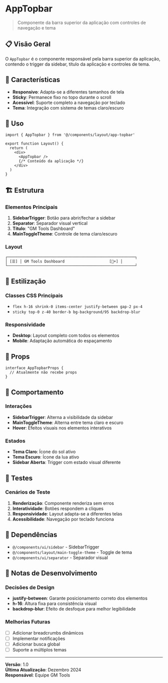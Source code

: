 # AppTopbar

> Componente da barra superior da aplicação com controles de navegação e tema

## 📋 Visão Geral

O `AppTopbar` é o componente responsável pela barra superior da aplicação, contendo o trigger da sidebar, título da aplicação e controles de tema.

## 🎯 Características

- **Responsivo**: Adapta-se a diferentes tamanhos de tela
- **Sticky**: Permanece fixo no topo durante o scroll
- **Acessível**: Suporte completo a navegação por teclado
- **Tema**: Integração com sistema de temas claro/escuro

## 🚀 Uso

```tsx
import { AppTopbar } from '@/components/layout/app-topbar'

export function Layout() {
  return (
    <div>
      <AppTopbar />
      {/* Conteúdo da aplicação */}
    </div>
  )
}
```

## 🏗️ Estrutura

### Elementos Principais

1. **SidebarTrigger**: Botão para abrir/fechar a sidebar
2. **Separator**: Separador visual vertical
3. **Título**: "GM Tools Dashboard"
4. **MainToggleTheme**: Controle de tema claro/escuro

### Layout

```
┌─────────────────────────────────────────────────────────┐
│ [☰] │ GM Tools Dashboard                    [🌙☀️] │
└─────────────────────────────────────────────────────────┘
```

## 🎨 Estilização

### Classes CSS Principais

- `flex h-16 shrink-0 items-center justify-between gap-2 px-4`
- `sticky top-0 z-40 border-b bg-background/95 backdrop-blur`

### Responsividade

- **Desktop**: Layout completo com todos os elementos
- **Mobile**: Adaptação automática do espaçamento

## 🔧 Props

```tsx
interface AppTopbarProps {
  // Atualmente não recebe props
}
```

## 📱 Comportamento

### Interações

- **SidebarTrigger**: Alterna a visibilidade da sidebar
- **MainToggleTheme**: Alterna entre tema claro e escuro
- **Hover**: Efeitos visuais nos elementos interativos

### Estados

- **Tema Claro**: Ícone do sol ativo
- **Tema Escuro**: Ícone da lua ativo
- **Sidebar Aberta**: Trigger com estado visual diferente

## 🧪 Testes

### Cenários de Teste

1. **Renderização**: Componente renderiza sem erros
2. **Interatividade**: Botões respondem a cliques
3. **Responsividade**: Layout adapta-se a diferentes telas
4. **Acessibilidade**: Navegação por teclado funciona

## 🔗 Dependências

- `@/components/ui/sidebar` - SidebarTrigger
- `@/components/layout/main-toggle-theme` - Toggle de tema
- `@/components/ui/separator` - Separador visual

## 📝 Notas de Desenvolvimento

### Decisões de Design

- **justify-between**: Garante posicionamento correto dos elementos
- **h-16**: Altura fixa para consistência visual
- **backdrop-blur**: Efeito de desfoque para melhor legibilidade

### Melhorias Futuras

- [ ] Adicionar breadcrumbs dinâmicos
- [ ] Implementar notificações
- [ ] Adicionar busca global
- [ ] Suporte a múltiplos temas

---

**Versão**: 1.0  
**Última Atualização**: Dezembro 2024  
**Responsável**: Equipe GM Tools
